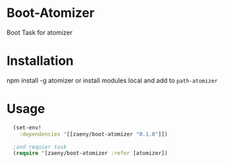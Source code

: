# Boot-Atomizer
Boot Task for atomizer

# Installation
  npm install -g atomizer
  or install modules local and add to `path-atomizer`

# Usage
```clojure
  (set-env!
    :dependencies '[[zaeny/boot-atomizer "0.1.0"]])

  ;and requier task
  (require '[zaeny/boot-atomizer :refer [atomizer])
```
